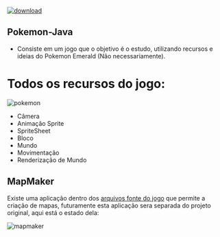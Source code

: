 [![download](https://img.shields.io/badge/download-rar-green)](https://github.com/Nonopichy/Pokemon-Java/raw/main/build/Pokemon-Java.rar)
## Pokemon-Java
* Consiste em um jogo que o objetivo é o estudo, utilizando recursos e ideias do Pokemon Emerald (Não necessariamente).

# Todos os recursos do jogo: 
![pokemon](https://media.discordapp.net/attachments/820376654723285012/879770470998765568/unknown.png?width=578&height=480)
- Câmera
- Animação Sprite
- SpriteSheet
- Bloco
- Mundo
- Movimentação
- Renderização de Mundo

## MapMaker
 Existe uma aplicação dentro dos [arquivos fonte do jogo](https://github.com/Nonopichy/Pokemon-Java/tree/main/src/move/nowars/corporation/MapMaker) que permite a criação de mapas, futuramente esta aplicação sera separada do projeto original, aqui está o estado dela:

![mapmaker](https://cdn.discordapp.com/attachments/820376654723285012/880191674339450971/unknown.png)

